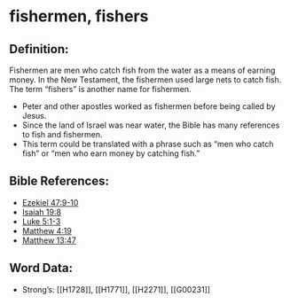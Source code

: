 # fishermen, fishers

## Definition:

Fishermen are men who catch fish from the water as a means of earning money. In the New Testament, the fishermen used large nets to catch fish. The term “fishers” is another name for fishermen.

* Peter and other apostles worked as fishermen before being called by Jesus.
* Since the land of Israel was near water, the Bible has many references to fish and fishermen.
* This term could be translated with a phrase such as “men who catch fish” or “men who earn money by catching fish.”

## Bible References:

* [Ezekiel 47:9-10](rc://en/tn/help/ezk/47/09)
* [Isaiah 19:8](rc://en/tn/help/isa/19/08)
* [Luke 5:1-3](rc://en/tn/help/luk/05/01)
* [Matthew 4:19](rc://en/tn/help/mat/04/19)
* [Matthew 13:47](rc://en/tn/help/mat/13/47)

## Word Data:

* Strong’s: [[H1728]], [[H1771]], [[H2271]], [[G00231]]

